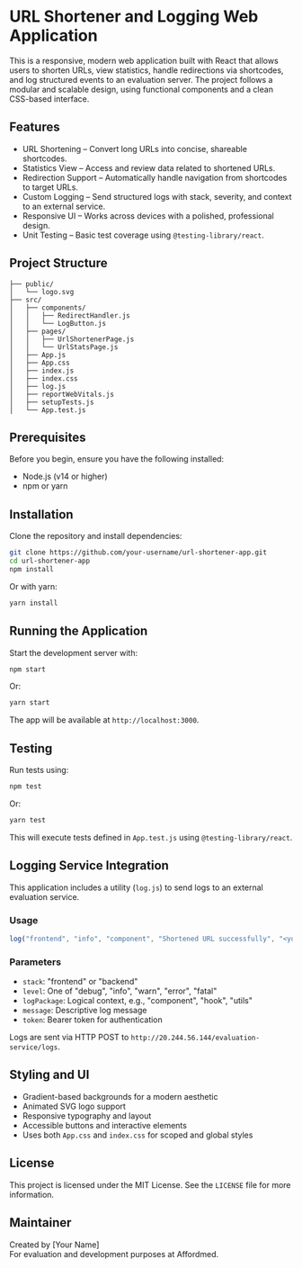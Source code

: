 
# URL Shortener and Logging Web Application

This is a responsive, modern web application built with React that allows users to shorten URLs, view statistics, handle redirections via shortcodes, and log structured events to an evaluation server. The project follows a modular and scalable design, using functional components and a clean CSS-based interface.

## Features

- URL Shortening – Convert long URLs into concise, shareable shortcodes.
- Statistics View – Access and review data related to shortened URLs.
- Redirection Support – Automatically handle navigation from shortcodes to target URLs.
- Custom Logging – Send structured logs with stack, severity, and context to an external service.
- Responsive UI – Works across devices with a polished, professional design.
- Unit Testing – Basic test coverage using `@testing-library/react`.

## Project Structure

```
├── public/
│   └── logo.svg
├── src/
│   ├── components/
│   │   ├── RedirectHandler.js
│   │   └── LogButton.js
│   ├── pages/
│   │   ├── UrlShortenerPage.js
│   │   └── UrlStatsPage.js
│   ├── App.js
│   ├── App.css
│   ├── index.js
│   ├── index.css
│   ├── log.js
│   ├── reportWebVitals.js
│   ├── setupTests.js
│   └── App.test.js
```

## Prerequisites

Before you begin, ensure you have the following installed:

- Node.js (v14 or higher)
- npm or yarn

## Installation

Clone the repository and install dependencies:

```bash
git clone https://github.com/your-username/url-shortener-app.git
cd url-shortener-app
npm install
```

Or with yarn:

```bash
yarn install
```

## Running the Application

Start the development server with:

```bash
npm start
```

Or:

```bash
yarn start
```

The app will be available at `http://localhost:3000`.

## Testing

Run tests using:

```bash
npm test
```

Or:

```bash
yarn test
```

This will execute tests defined in `App.test.js` using `@testing-library/react`.

## Logging Service Integration

This application includes a utility (`log.js`) to send logs to an external evaluation service.

### Usage

```js
log("frontend", "info", "component", "Shortened URL successfully", "<your_token>");
```

### Parameters

- `stack`: "frontend" or "backend"
- `level`: One of "debug", "info", "warn", "error", "fatal"
- `logPackage`: Logical context, e.g., "component", "hook", "utils"
- `message`: Descriptive log message
- `token`: Bearer token for authentication

Logs are sent via HTTP POST to `http://20.244.56.144/evaluation-service/logs`.

## Styling and UI

- Gradient-based backgrounds for a modern aesthetic
- Animated SVG logo support
- Responsive typography and layout
- Accessible buttons and interactive elements
- Uses both `App.css` and `index.css` for scoped and global styles

## License

This project is licensed under the MIT License. See the `LICENSE` file for more information.

## Maintainer

Created by [Your Name]  
For evaluation and development purposes at Affordmed.
